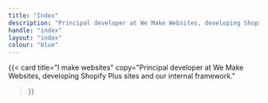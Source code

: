 ```yaml
---
title: "Index"
description: "Principal developer at We Make Websites, developing Shopify Plus sites and our internal framework."
handle: "index"
layout: "index"
colour: "blue"
---
```


{{<
  card
  title="I make websites"
  copy="Principal developer at We Make Websites, developing Shopify Plus sites and our internal framework."
>}}
